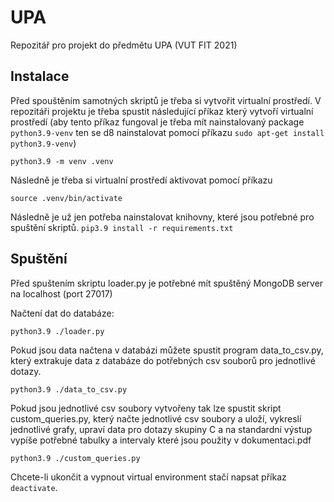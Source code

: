 # UPA
Repozitář pro projekt do předmětu UPA (VUT FIT 2021)

## Instalace
Před spouštěním samotných skriptů je třeba si vytvořit virtualní prostředí. V repozitáři projektu je třeba spustit následující
příkaz který vytvoří virtualní prostředí (aby tento příkaz fungoval je třeba mít nainstalovaný package `python3.9-venv` ten se d8 nainstalovat pomocí příkazu `sudo apt-get install python3.9-venv`) 

```python3.9 -m venv .venv```

Následně je třeba si virtualní prostředí aktivovat pomocí příkazu 

```source .venv/bin/activate```

Následně je už jen potřeba nainstalovat knihovny, které jsou potřebné pro spuštění skriptů. 
```pip3.9 install -r requirements.txt```

## Spuštění
Před spuštením skriptu loader.py je potřebné mít spuštěný MongoDB server na localhost (port 27017)

Načtení dat do databáze:

```python3.9 ./loader.py```

Pokud jsou data načtena v databázi můžete spustit program data_to_csv.py, který extrakuje data z databáze do potřebných csv souborů pro jednotlivé dotazy. 

```python3.9 ./data_to_csv.py```

Pokud jsou jednotlivé csv soubory vytvořeny tak lze spustit skript custom_queries.py, který načte jednotlivé csv soubory a uloží, vykreslí jednotlivé grafy, upraví data pro dotazy skupiny C a na standardní výstup vypíše potřebné tabulky a intervaly které jsou použity v dokumentaci.pdf 

```python3.9 ./custom_queries.py```

Chcete-li ukončit a vypnout virtual environment stačí napsat příkaz `deactivate`.
